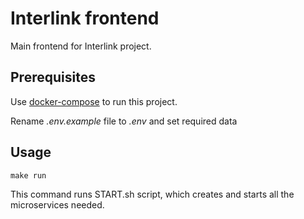 # Interlink frontend

Main frontend for Interlink project.

## Prerequisites

Use [docker-compose](https://docs.docker.com/compose/install/) to run this project.

Rename *.env.example* file to *.env* and set required data

## Usage

```python
make run
```

This command runs START.sh script, which creates and starts all the microservices needed.
